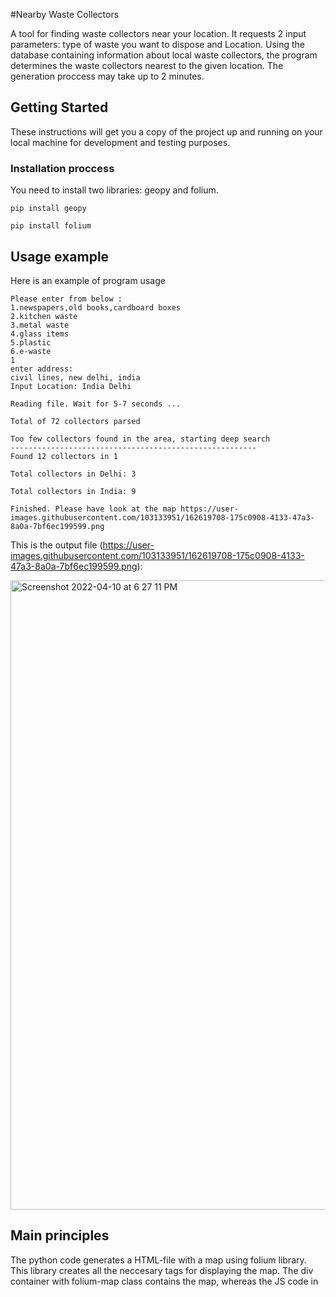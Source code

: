 
#Nearby Waste Collectors

A tool for finding waste collectors near your location. It requests 2 input parameters: type of waste you want to dispose and Location. Using the database containing information about local waste collectors, the program determines the waste collectors nearest to the given location. The generation proccess may take up to 2 minutes.

## Getting Started

These instructions will get you a copy of the project up and running on your local machine for development and testing purposes.

### Installation proccess

You need to install two libraries: geopy and folium.

```
pip install geopy
```
```
pip install folium 
```

## Usage example

Here is an example of program usage

```
Please enter from below :
1.newspapers,old books,cardboard boxes 
2.kitchen waste
3.metal waste
4.glass items
5.plastic
6.e-waste
1
enter address: 
civil lines, new delhi, india
Input Location: India Delhi

Reading file. Wait for 5-7 seconds ...

Total of 72 collectors parsed

Too few collectors found in the area, starting deep search
-------------------------------------------------------
Found 12 collectors in 1 
 
Total collectors in Delhi: 3 
 
Total collectors in India: 9 

Finished. Please have look at the map https://user-images.githubusercontent.com/103133951/162619708-175c0908-4133-47a3-8a0a-7bf6ec199599.png
```

This is the output file (https://user-images.githubusercontent.com/103133951/162619708-175c0908-4133-47a3-8a0a-7bf6ec199599.png):

<img width="1007" alt="Screenshot 2022-04-10 at 6 27 11 PM" src="https://user-images.githubusercontent.com/103133951/162619708-175c0908-4133-47a3-8a0a-7bf6ec199599.png">

## Main principles

The python code generates a HTML-file with a map using folium library. This library creates all the neccesary tags for displaying the map. The div container with folium-map class contains the map, whereas the JS code in <script> tag enables smooth user interaction. There are also some basic CSS styles applied.

## Author

**bleh**

## License

This project is licensed under the MIT License
